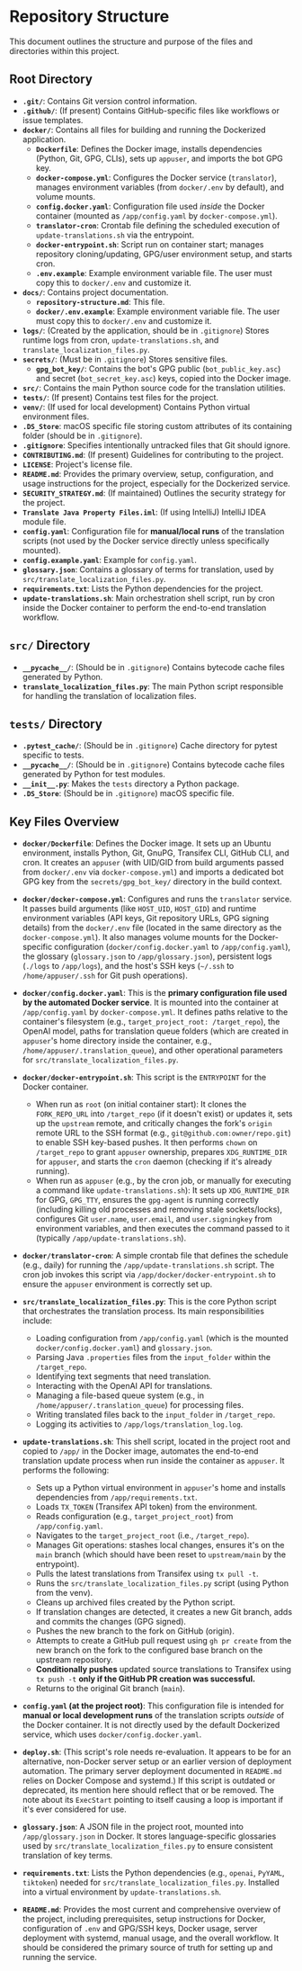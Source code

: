 # Repository Structure

This document outlines the structure and purpose of the files and directories within this project.

## Root Directory

- **`.git/`**: Contains Git version control information.
- **`.github/`**: (If present) Contains GitHub-specific files like workflows or issue templates.
- **`docker/`**: Contains all files for building and running the Dockerized application.
  - **`Dockerfile`**: Defines the Docker image, installs dependencies (Python, Git, GPG, CLIs), sets up `appuser`, and imports the bot GPG key.
  - **`docker-compose.yml`**: Configures the Docker service (`translator`), manages environment variables (from `docker/.env` by default), and volume mounts.
  - **`config.docker.yaml`**: Configuration file used *inside* the Docker container (mounted as `/app/config.yaml` by `docker-compose.yml`).
  - **`translator-cron`**: Crontab file defining the scheduled execution of `update-translations.sh` via the entrypoint.
  - **`docker-entrypoint.sh`**: Script run on container start; manages repository cloning/updating, GPG/user environment setup, and starts cron.
  - **`.env.example`**: Example environment variable file. The user must copy this to `docker/.env` and customize it.
- **`docs/`**: Contains project documentation.
  - **`repository-structure.md`**: This file.
  - **`docker/.env.example`**: Example environment variable file. The user must copy this to `docker/.env` and customize it.
- **`logs/`**: (Created by the application, should be in `.gitignore`) Stores runtime logs from cron, `update-translations.sh`, and `translate_localization_files.py`.
- **`secrets/`**: (Must be in `.gitignore`) Stores sensitive files.
  - **`gpg_bot_key/`**: Contains the bot's GPG public (`bot_public_key.asc`) and secret (`bot_secret_key.asc`) keys, copied into the Docker image.
- **`src/`**: Contains the main Python source code for the translation utilities.
- **`tests/`**: (If present) Contains test files for the project.
- **`venv/`**: (If used for local development) Contains Python virtual environment files.
- **`.DS_Store`**: macOS specific file storing custom attributes of its containing folder (should be in `.gitignore`).
- **`.gitignore`**: Specifies intentionally untracked files that Git should ignore.
- **`CONTRIBUTING.md`**: (If present) Guidelines for contributing to the project.
- **`LICENSE`**: Project's license file.
- **`README.md`**: Provides the primary overview, setup, configuration, and usage instructions for the project, especially for the Dockerized service.
- **`SECURITY_STRATEGY.md`**: (If maintained) Outlines the security strategy for the project.
- **`Translate Java Property Files.iml`**: (If using IntelliJ) IntelliJ IDEA module file.
- **`config.yaml`**: Configuration file for **manual/local runs** of the translation scripts (not used by the Docker service directly unless specifically mounted).
- **`config.example.yaml`**: Example for `config.yaml`.
- **`glossary.json`**: Contains a glossary of terms for translation, used by `src/translate_localization_files.py`.
- **`requirements.txt`**: Lists the Python dependencies for the project.
- **`update-translations.sh`**: Main orchestration shell script, run by cron inside the Docker container to perform the end-to-end translation workflow.

## `src/` Directory

- **`__pycache__/`**: (Should be in `.gitignore`) Contains bytecode cache files generated by Python.
- **`translate_localization_files.py`**: The main Python script responsible for handling the translation of localization files.

## `tests/` Directory

- **`.pytest_cache/`**: (Should be in `.gitignore`) Cache directory for pytest specific to tests.
- **`__pycache__/`**: (Should be in `.gitignore`) Contains bytecode cache files generated by Python for test modules.
- **`__init__.py`**: Makes the `tests` directory a Python package.
- **`.DS_Store`**: (Should be in `.gitignore`) macOS specific file.

## Key Files Overview

- **`docker/Dockerfile`**: Defines the Docker image. It sets up an Ubuntu environment, installs Python, Git, GnuPG, Transifex CLI, GitHub CLI, and cron. It creates an `appuser` (with UID/GID from build arguments passed from `docker/.env` via `docker-compose.yml`) and imports a dedicated bot GPG key from the `secrets/gpg_bot_key/` directory in the build context.

- **`docker/docker-compose.yml`**: Configures and runs the `translator` service. It passes build arguments (like `HOST_UID`, `HOST_GID`) and runtime environment variables (API keys, Git repository URLs, GPG signing details) from the `docker/.env` file (located in the same directory as the `docker-compose.yml`). It also manages volume mounts for the Docker-specific configuration (`docker/config.docker.yaml` to `/app/config.yaml`), the glossary (`glossary.json` to `/app/glossary.json`), persistent logs (`./logs` to `/app/logs`), and the host's SSH keys (`~/.ssh` to `/home/appuser/.ssh` for Git push operations).

- **`docker/config.docker.yaml`**: This is the **primary configuration file used by the automated Docker service**. It is mounted into the container at `/app/config.yaml` by `docker-compose.yml`. It defines paths relative to the container's filesystem (e.g., `target_project_root: /target_repo`), the OpenAI model, paths for translation queue folders (which are created in `appuser`'s home directory inside the container, e.g., `/home/appuser/.translation_queue`), and other operational parameters for `src/translate_localization_files.py`.

- **`docker/docker-entrypoint.sh`**: This script is the `ENTRYPOINT` for the Docker container.
    - When run as `root` (on initial container start): It clones the `FORK_REPO_URL` into `/target_repo` (if it doesn't exist) or updates it, sets up the `upstream` remote, and critically changes the fork's `origin` remote URL to the SSH format (e.g., `git@github.com:owner/repo.git`) to enable SSH key-based pushes. It then performs `chown` on `/target_repo` to grant `appuser` ownership, prepares `XDG_RUNTIME_DIR` for `appuser`, and starts the `cron` daemon (checking if it's already running).
    - When run as `appuser` (e.g., by the cron job, or manually for executing a command like `update-translations.sh`): It sets up `XDG_RUNTIME_DIR` for GPG, `GPG_TTY`, ensures the `gpg-agent` is running correctly (including killing old processes and removing stale sockets/locks), configures Git `user.name`, `user.email`, and `user.signingkey` from environment variables, and then executes the command passed to it (typically `/app/update-translations.sh`).

- **`docker/translator-cron`**: A simple crontab file that defines the schedule (e.g., daily) for running the `/app/update-translations.sh` script. The cron job invokes this script via `/app/docker/docker-entrypoint.sh` to ensure the `appuser` environment is correctly set up.

- **`src/translate_localization_files.py`**: This is the core Python script that orchestrates the translation process. Its main responsibilities include:
    - Loading configuration from `/app/config.yaml` (which is the mounted `docker/config.docker.yaml`) and `glossary.json`.
    - Parsing Java `.properties` files from the `input_folder` within the `/target_repo`.
    - Identifying text segments that need translation.
    - Interacting with the OpenAI API for translations.
    - Managing a file-based queue system (e.g., in `/home/appuser/.translation_queue`) for processing files.
    - Writing translated files back to the `input_folder` in `/target_repo`.
    - Logging its activities to `/app/logs/translation_log.log`.

- **`update-translations.sh`**: This shell script, located in the project root and copied to `/app/` in the Docker image, automates the end-to-end translation update process when run inside the container as `appuser`. It performs the following:
    - Sets up a Python virtual environment in `appuser`'s home and installs dependencies from `/app/requirements.txt`.
    - Loads `TX_TOKEN` (Transifex API token) from the environment.
    - Reads configuration (e.g., `target_project_root`) from `/app/config.yaml`.
    - Navigates to the `target_project_root` (i.e., `/target_repo`).
    - Manages Git operations: stashes local changes, ensures it's on the `main` branch (which should have been reset to `upstream/main` by the entrypoint).
    - Pulls the latest translations from Transifex using `tx pull -t`.
    - Runs the `src/translate_localization_files.py` script (using Python from the venv).
    - Cleans up archived files created by the Python script.
    - If translation changes are detected, it creates a new Git branch, adds and commits the changes (GPG signed).
    - Pushes the new branch to the fork on GitHub (origin).
    - Attempts to create a GitHub pull request using `gh pr create` from the new branch on the fork to the configured base branch on the upstream repository.
    - **Conditionally pushes** updated source translations to Transifex using `tx push -t` **only if the GitHub PR creation was successful.**
    - Returns to the original Git branch (`main`).

- **`config.yaml` (at the project root)**: This configuration file is intended for **manual or local development runs** of the translation scripts *outside* of the Docker container. It is not directly used by the default Dockerized service, which uses `docker/config.docker.yaml`.

- **`deploy.sh`**: (This script's role needs re-evaluation. It appears to be for an alternative, non-Docker server setup or an earlier version of deployment automation. The primary server deployment documented in `README.md` relies on Docker Compose and systemd.) If this script is outdated or deprecated, its mention here should reflect that or be removed. The note about its `ExecStart` pointing to itself causing a loop is important if it's ever considered for use.

- **`glossary.json`**: A JSON file in the project root, mounted into `/app/glossary.json` in Docker. It stores language-specific glossaries used by `src/translate_localization_files.py` to ensure consistent translation of key terms.

- **`requirements.txt`**: Lists the Python dependencies (e.g., `openai`, `PyYAML`, `tiktoken`) needed for `src/translate_localization_files.py`. Installed into a virtual environment by `update-translations.sh`.

- **`README.md`**: Provides the most current and comprehensive overview of the project, including prerequisites, setup instructions for Docker, configuration of `.env` and GPG/SSH keys, Docker usage, server deployment with systemd, manual usage, and the overall workflow. It should be considered the primary source of truth for setting up and running the service. 